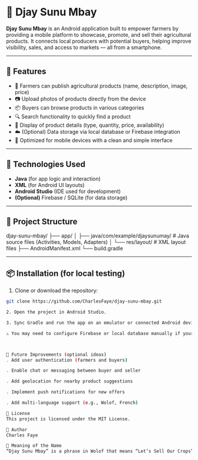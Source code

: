 # 🌾 Djay Sunu Mbay

**Djay Sunu Mbay** is an Android application built to empower farmers by providing a mobile platform to showcase, promote, and sell their agricultural products. It connects local producers with potential buyers, helping improve visibility, sales, and access to markets — all from a smartphone.


---

## 📱 Features

- 🧺 Farmers can publish agricultural products (name, description, image, price)
- 📷 Upload photos of products directly from the device
- 📦 Buyers can browse products in various categories
- 🔍 Search functionality to quickly find a product
- 🧾 Display of product details (type, quantity, price, availability)
- ☁️ (Optional) Data storage via local database or Firebase integration
- 📲 Optimized for mobile devices with a clean and simple interface

---

## 🚀 Technologies Used

- **Java** (for app logic and interaction)
- **XML** (for Android UI layouts)
- **Android Studio** (IDE used for development)
- **(Optional)** Firebase / SQLite (for data storage)

---

## 🧱 Project Structure
djay-sunu-mbay/
├── app/
│ ├── java/com/example/djaysunumay/ # Java source files (Activities, Models, Adapters)
│ └── res/layout/ # XML layout files
├── AndroidManifest.xml
└── build.gradle


---

## 📦 Installation (for local testing)

1. Clone or download the repository:

```bash
git clone https://github.com/CharlesFaye/djay-sunu-mbay.git

2. Open the project in Android Studio.

3. Sync Gradle and run the app on an emulator or connected Android device.

⚠️ You may need to configure Firebase or local database manually if your version uses cloud services.



📌 Future Improvements (optional ideas)
. Add user authentication (farmers and buyers)

. Enable chat or messaging between buyer and seller

. Add geolocation for nearby product suggestions

. Implement push notifications for new offers

. Add multi-language support (e.g., Wolof, French)

📝 License
This project is licensed under the MIT License.

👤 Author
Charles Faye

💬 Meaning of the Name
“Djay Sunu Mbay” is a phrase in Wolof that means “Let’s Sell Our Crops” — reflecting the core mission of the app: to support and promote local agriculture.
